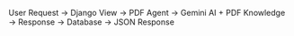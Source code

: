User Request → Django View → PDF Agent → Gemini AI + PDF Knowledge → Response → Database → JSON Response